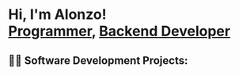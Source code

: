 <h1>Hi, I'm Alonzo! <br/><a href="=https://github.com/Alonzo65">Programmer</a>, <a href="https://www.linkedin.com/in/alonzo-marquez-rodriguez-197751291/">Backend Developer</a></h1>

<h2>👨‍💻 Software Development Projects:</h2>

<!--
**Alonzo65/Alonzo65** is a ✨ _special_ ✨ repository because its `README.md` (this file) appears on your GitHub profile.

Here are some ideas to get you started:

- 🔭 I’m currently working on ...
- 🌱 I’m currently learning ...
- 👯 I’m looking to collaborate on ...
- 🤔 I’m looking for help with ...
- 💬 Ask me about ...
- 📫 How to reach me: ...
- 😄 Pronouns: ...
- ⚡ Fun fact: ...
-->
